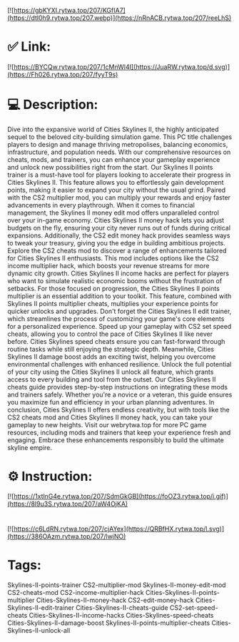 [![https://gbKYXI.rytwa.top/207/KGfIA7](https://dtI0h9.rytwa.top/207.webp)](https://nRnACB.rytwa.top/207/reeLhS)
# ✅ Link:
[![https://BYCQw.rytwa.top/207/1cMnWl4I](https://JuaRW.rytwa.top/d.svg)](https://Fh026.rytwa.top/207/fyyT9s)
# 💻 Description:
Dive into the expansive world of Cities Skylines II, the highly anticipated sequel to the beloved city-building simulation game. This PC title challenges players to design and manage thriving metropolises, balancing economics, infrastructure, and population needs. With our comprehensive resources on cheats, mods, and trainers, you can enhance your gameplay experience and unlock new possibilities right from the start.
Our Skylines II points trainer is a must-have tool for players looking to accelerate their progress in Cities Skylines II. This feature allows you to effortlessly gain development points, making it easier to expand your city without the usual grind. Paired with the CS2 multiplier mod, you can multiply your rewards and enjoy faster advancements in every playthrough.
When it comes to financial management, the Skylines II money edit mod offers unparalleled control over your in-game economy. Cities Skylines II money hack lets you adjust budgets on the fly, ensuring your city never runs out of funds during critical expansions. Additionally, the CS2 edit money hack provides seamless ways to tweak your treasury, giving you the edge in building ambitious projects.
Explore the CS2 cheats mod to discover a range of enhancements tailored for Cities Skylines II enthusiasts. This mod includes options like the CS2 income multiplier hack, which boosts your revenue streams for more dynamic city growth. Cities Skylines II income hacks are perfect for players who want to simulate realistic economic booms without the frustration of setbacks.
For those focused on progression, the Cities Skylines II points multiplier is an essential addition to your toolkit. This feature, combined with Skylines II points multiplier cheats, multiplies your experience points for quicker unlocks and upgrades. Don't forget the Cities Skylines II edit trainer, which streamlines the process of customizing your game's core elements for a personalized experience.
Speed up your gameplay with CS2 set speed cheats, allowing you to control the pace of Cities Skylines II like never before. Cities Skylines speed cheats ensure you can fast-forward through routine tasks while still enjoying the strategic depth. Meanwhile, Cities Skylines II damage boost adds an exciting twist, helping you overcome environmental challenges with enhanced resilience.
Unlock the full potential of your city using the Cities Skylines II unlock all feature, which grants access to every building and tool from the outset. Our Cities Skylines II cheats guide provides step-by-step instructions on integrating these mods and trainers safely. Whether you're a novice or a veteran, this guide ensures you maximize fun and efficiency in your urban planning adventures.
In conclusion, Cities Skylines II offers endless creativity, but with tools like the CS2 cheats mod and Cities Skylines II money hack, you can take your gameplay to new heights. Visit our webrytwa.top for more PC game resources, including mods and trainers that keep your experience fresh and engaging. Embrace these enhancements responsibly to build the ultimate skyline empire.

# ⚙️ Instruction:
[![https://1xtlnG4e.rytwa.top/207/SdmGkGB](https://foOZ3.rytwa.top/i.gif)](https://8I9u3S.rytwa.top/207/aW4OjKA)
#
[![https://c6LdRN.rytwa.top/207/cjAYex](https://QRBfHX.rytwa.top/l.svg)](https://386OAzm.rytwa.top/207/lwjNO)
# Tags:
Skylines-II-points-trainer CS2-multiplier-mod Skylines-II-money-edit-mod CS2-cheats-mod CS2-income-multiplier-hack Cities-Skylines-II-points-multiplier Cities-Skylines-II-money-hack CS2-edit-money-hack Cities-Skylines-II-edit-trainer Cities-Skylines-II-cheats-guide CS2-set-speed-cheats Cities-Skylines-II-income-hacks Cities-Skylines-speed-cheats Cities-Skylines-II-damage-boost Skylines-II-points-multiplier-cheats Cities-Skylines-II-unlock-all





